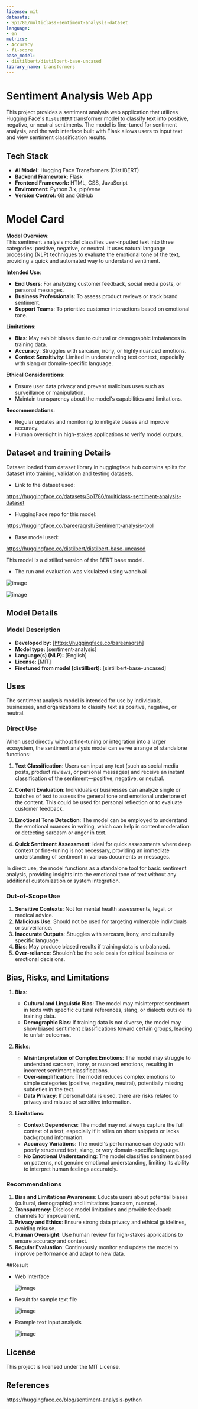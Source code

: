 ```yaml
---
license: mit
datasets:
- Sp1786/multiclass-sentiment-analysis-dataset
language:
- en
metrics:
- Accuracy
- f1-score
base_model:
- distilbert/distilbert-base-uncased
library_name: transformers
---
```


# Sentiment Analysis Web App

This project provides a sentiment analysis web application that utilizes Hugging Face's `DistilBERT` transformer model to classify text into positive, negative, or neutral sentiments. The model is fine-tuned for sentiment analysis, and the web interface built with Flask allows users to input text and view sentiment classification results.

## Tech Stack

- **AI Model:** Hugging Face Transformers (DistilBERT)
- **Backend Framework:** Flask
- **Frontend Framework:** HTML, CSS, JavaScript
- **Environment:** Python 3.x, pip/venv
- **Version Control:** Git and GitHub

# Model Card

**Model Overview**:  
This sentiment analysis model classifies user-inputted text into three categories: positive, negative, or neutral. It uses natural language processing (NLP) techniques to evaluate the emotional tone of the text, providing a quick and automated way to understand sentiment. 

**Intended Use**:  
- **End Users**: For analyzing customer feedback, social media posts, or personal messages.
- **Business Professionals**: To assess product reviews or track brand sentiment.
- **Support Teams**: To prioritize customer interactions based on emotional tone.

**Limitations**:  
- **Bias**: May exhibit biases due to cultural or demographic imbalances in training data.
- **Accuracy**: Struggles with sarcasm, irony, or highly nuanced emotions.
- **Context Sensitivity**: Limited in understanding text context, especially with slang or domain-specific language.

**Ethical Considerations**:  
- Ensure user data privacy and prevent malicious uses such as surveillance or manipulation.
- Maintain transparency about the model's capabilities and limitations.

**Recommendations**:  
- Regular updates and monitoring to mitigate biases and improve accuracy.
- Human oversight in high-stakes applications to verify model outputs.

## Dataset and training Details

Dataset loaded from dataset library in huggingface hub contains splits for dataset into training, validation and testing datasets.

- Link to the dataset used:

https://huggingface.co/datasets/Sp1786/multiclass-sentiment-analysis-dataset

- HuggingFace repo for this model:

https://huggingface.co/bareeraqrsh/Sentiment-analysis-tool

- Base model used:

https://huggingface.co/distilbert/distilbert-base-uncased

This model is a distilled version of the BERT base model.   

- The run and evaluation was visulaized using wandb.ai

![image](https://github.com/user-attachments/assets/d7950fa2-bc79-41dc-86f4-bd12f7248445)


![image](https://github.com/user-attachments/assets/48f49c43-8684-4952-8743-23007b305cdb)


## Model Details

### Model Description

- **Developed by:** [https://huggingface.co/bareeraqrsh]
- **Model type:** [sentiment-analysis]
- **Language(s) (NLP):** [English]
- **License:** [MIT]
- **Finetuned from model [distillbert]:** [sistillbert-base-uncased]

## Uses

The sentiment analysis model is intended for use by individuals, businesses, and organizations to classify text as positive, negative, or neutral.

### Direct Use

When used directly without fine-tuning or integration into a larger ecosystem, the sentiment analysis model can serve a range of standalone functions:

1. **Text Classification**: Users can input any text (such as social media posts, product reviews, or personal messages) and receive an instant classification of the sentiment—positive, negative, or neutral.
   
2. **Content Evaluation**: Individuals or businesses can analyze single or batches of text to assess the general tone and emotional undertone of the content. This could be used for personal reflection or to evaluate customer feedback.

3. **Emotional Tone Detection**: The model can be employed to understand the emotional nuances in writing, which can help in content moderation or detecting sarcasm or anger in text.

4. **Quick Sentiment Assessment**: Ideal for quick assessments where deep context or fine-tuning is not necessary, providing an immediate understanding of sentiment in various documents or messages.

In direct use, the model functions as a standalone tool for basic sentiment analysis, providing insights into the emotional tone of text without any additional customization or system integration.

### Out-of-Scope Use

1. **Sensitive Contexts**: Not for mental health assessments, legal, or medical advice.
2. **Malicious Use**: Should not be used for targeting vulnerable individuals or surveillance.
3. **Inaccurate Outputs**: Struggles with sarcasm, irony, and culturally specific language.
4. **Bias**: May produce biased results if training data is unbalanced.
5. **Over-reliance**: Shouldn’t be the sole basis for critical business or emotional decisions.

## Bias, Risks, and Limitations

1. **Bias**:
   - **Cultural and Linguistic Bias**: The model may misinterpret sentiment in texts with specific cultural references, slang, or dialects outside its training data.
   - **Demographic Bias**: If training data is not diverse, the model may show biased sentiment classifications toward certain groups, leading to unfair outcomes.

2. **Risks**:
   - **Misinterpretation of Complex Emotions**: The model may struggle to understand sarcasm, irony, or nuanced emotions, resulting in incorrect sentiment classifications.
   - **Over-simplification**: The model reduces complex emotions to simple categories (positive, negative, neutral), potentially missing subtleties in the text.
   - **Data Privacy**: If personal data is used, there are risks related to privacy and misuse of sensitive information.

3. **Limitations**:
   - **Context Dependence**: The model may not always capture the full context of a text, especially if it relies on short snippets or lacks background information.
   - **Accuracy Variations**: The model's performance can degrade with poorly structured text, slang, or very domain-specific language.
   - **No Emotional Understanding**: The model classifies sentiment based on patterns, not genuine emotional understanding, limiting its ability to interpret human feelings accurately.

### Recommendations

1. **Bias and Limitations Awareness**: Educate users about potential biases (cultural, demographic) and limitations (sarcasm, nuance).
2. **Transparency**: Disclose model limitations and provide feedback channels for improvement.
3. **Privacy and Ethics**: Ensure strong data privacy and ethical guidelines, avoiding misuse.
4. **Human Oversight**: Use human review for high-stakes applications to ensure accuracy and context.
5. **Regular Evaluation**: Continuously monitor and update the model to improve performance and adapt to new data.


##Result

- Web Interface
  
   ![image](https://github.com/user-attachments/assets/b0bd56b8-b460-4854-9792-1d7eb37ac210)

- Result for sample text file
  
   ![image](https://github.com/user-attachments/assets/7999b8bd-d6f5-47d2-aae1-9d2fc0e9da9e)

- Example text input analysis
  
   ![image](https://github.com/user-attachments/assets/ed72456b-7766-408f-a9a9-de0539ecdebd)


## License

This project is licensed under the MIT License.


## References

https://huggingface.co/blog/sentiment-analysis-python

